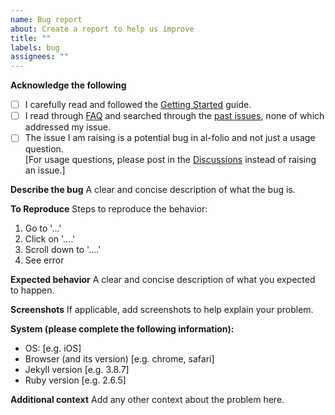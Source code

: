 ```yaml
---
name: Bug report
about: Create a report to help us improve
title: ""
labels: bug
assignees: ""
---
```


**Acknowledge the following**

- [ ] I carefully read and followed the [Getting Started](https://github.com/alshedivat/al-folio#getting-started) guide.
- [ ] I read through [FAQ](https://github.com/alshedivat/al-folio#faq) and searched through the [past issues](https://github.com/alshedivat/al-folio/issues), none of which addressed my issue.
- [ ] The issue I am raising is a potential bug in al-folio and not just a usage question. <br> [For usage questions, please post in the [Discussions](https://github.com/alshedivat/al-folio/discussions) instead of raising an issue.]

**Describe the bug**
A clear and concise description of what the bug is.

**To Reproduce**
Steps to reproduce the behavior:

1. Go to '...'
2. Click on '....'
3. Scroll down to '....'
4. See error

**Expected behavior**
A clear and concise description of what you expected to happen.

**Screenshots**
If applicable, add screenshots to help explain your problem.

**System (please complete the following information):**

- OS: [e.g. iOS]
- Browser (and its version) [e.g. chrome, safari]
- Jekyll version [e.g. 3.8.7]
- Ruby version [e.g. 2.6.5]

**Additional context**
Add any other context about the problem here.
